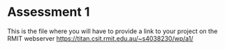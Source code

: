 # Assessment 1

This is the file where you will have to provide a link to your project on the RMIT webserver
https://titan.csit.rmit.edu.au/~s4038230/wp/a1/
